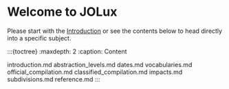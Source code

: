 # Welcome to JOLux

Please start with the [Introduction](introduction.md) or see the contents below to head directly into a specific subject.

:::{toctree}
:maxdepth: 2
:caption: Content

introduction.md
abstraction_levels.md
dates.md
vocabularies.md
official_compilation.md
classified_compilation.md
impacts.md
subdivisions.md
reference.md
:::
